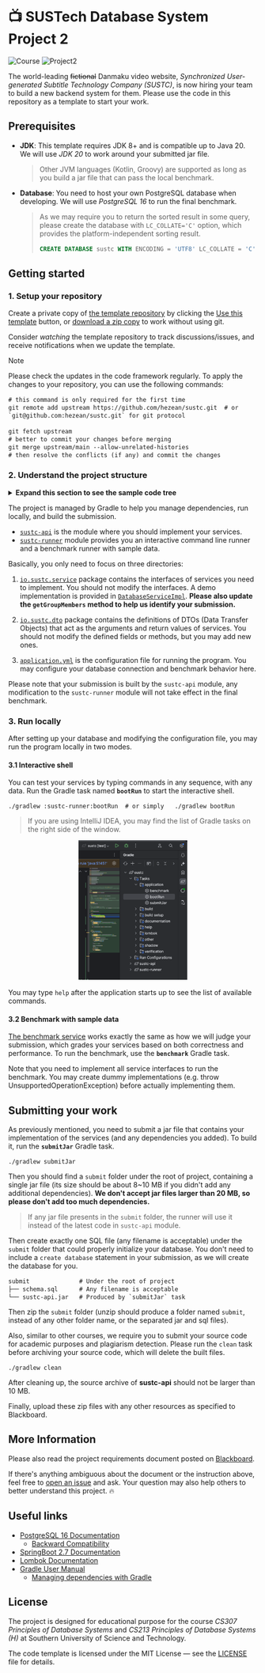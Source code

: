 # 📺 SUSTech Database System Project 2

![Course](https://img.shields.io/badge/sustech-cs307%2F213-blue)
![Project2](https://img.shields.io/badge/23_fall-project_2-green)

The world-leading ~~fictional~~ Danmaku video website, _Synchronized User-generated Subtitle Technology Company
(SUSTC)_, is now hiring your team to build a new backend system for them. Please use the code in this repository as a
template to start your work.

## Prerequisites

- **JDK**: This template requires JDK 8+ and is compatible up to Java 20. We will use _JDK 20_ to work around your
  submitted jar file.

  > Other JVM languages (Kotlin, Groovy) are supported as long as you build a jar file that can pass the local
  benchmark.

- **Database**: You need to host your own PostgreSQL database when developing. We will use _PostgreSQL 16_ to run
  the final benchmark.

  > As we may require you to return the sorted result in some query, please create the database with `LC_COLLATE='C'`
  option, which provides the platform-independent sorting result.
  > ```sql
  > CREATE DATABASE sustc WITH ENCODING = 'UTF8' LC_COLLATE = 'C' TEMPLATE = template0;
  >```

## Getting started

### 1. Setup your repository

Create a private copy of [the template repository](https://github.com/hezean/sustc) by clicking
the [Use this template](https://github.com/hezean/sustc/generate) button,
or [download a zip copy](https://github.com/hezean/sustc/archive/refs/heads/main.zip) to work without using git.

Consider _watching_ the template repository to track discussions/issues,
and receive notifications when we update the template.

> [!NOTE]  
> Please check the updates in the code framework regularly.
> To apply the changes to your repository, you can use the following commands:
> ```shell
> # this command is only required for the first time
> git remote add upstream https://github.com/hezean/sustc.git  # or `git@github.com:hezean/sustc.git` for git protocol
> 
> git fetch upstream
> # better to commit your changes before merging
> git merge upstream/main --allow-unrelated-histories
> # then resolve the conflicts (if any) and commit the changes
> ```

### 2. Understand the project structure

<details>
<summary><b>Expand this section to see the sample code tree</b></summary>
<pre>
.
├── sustc-api                                              # You should work around this directory
│   ├── build.gradle.kts                                   # You may add any utility libraries here
│   └── src/main/java
│                └── io.sustc
│                    ├── dto                               # The passed arguments and return values of services are defined as DTO (Data Transfer Object)
│                    │   └... User.java                    # You should not modify the defined fields or methods, but you may add new ones
│                    ├── exceptions                        # You should throw correct exceptions as instructed in JavaDoc
│                    │   └... EntityNotFoundException.java
│                    └── service                           # The interfaces of services are defined here
│                        ├... DatabaseService.java
│                        └── impl                          # We suggest you to place your implementation here. Actually, any package is OK, as long as annotating the class as `@Service`
│                            └... DatabaseServiceImpl.java
└── sustc-runner                                           # We've provided you an interactive command line runner, a benchmark runner with sample data, and unit tests
    ├── compose.yml                                        # You may optionally use a container-based database to prevent polluting your local database
    ├── data                                               # Contains records to import and test cases
    └── src/main
            ├── java
            │   └── io.sustc
            │       └── command                            # You may call the services here, type `help` in shell to list all commands
            │           └... UserCommand.java
            └── resources
                └── application.yml                        # Configure your database connection and benchmark behavior here
</pre>

You don't need to care about the unlisted files and directories.
</details>

The project is managed by Gradle to help you manage dependencies, run locally, and build the submission.

- [`sustc-api`](sustc-api) is the module where you should implement your services.
- [`sustc-runner`](sustc-runner) module provides you an interactive command line runner and a benchmark runner with sample data.

Basically, you only need to focus on three directories:

1. [`io.sustc.service`](sustc-api/src/main/java/io/sustc/service) package contains the interfaces of services you
   need to implement. You
   should not modify the interfaces. A demo implementation is provided in
   [`DatabaseServiceImpl`](sustc-api/src/main/java/io/sustc/service/impl/DatabaseServiceImpl.java).
   **Please also update the `getGroupMembers` method to help us identify your submission.**

2. [`io.sustc.dto`](sustc-api/src/main/java/io/sustc/dto) package contains the definitions of DTOs (Data Transfer
   Objects) that act as the arguments and return values of services. You should not modify the defined fields or
   methods, but you may add new ones.

3. [`application.yml`](sustc-runner/src/main/resources/application.yml) is the configuration file for running the
   program. You may configure your database connection and benchmark behavior here.

Please note that your submission is built by the `sustc-api` module, any modification to the `sustc-runner` module will
not take effect in the final benchmark.

### 3. Run locally

After setting up your database and modifying the configuration file, you may run the program locally in two modes.

#### 3.1 Interactive shell

You can test your services by typing commands in any sequence, with any data. Run the Gradle task named **`bootRun`**
to start the interactive shell.

```shell
./gradlew :sustc-runner:bootRun  # or simply   ./gradlew bootRun
```

> If you are using IntelliJ IDEA, you may find the list of Gradle tasks on the right side of the window.
<p align="center"><img src=".github/assets/idea-gradle.png" style="width:220px"></p>

You may type `help` after the application starts up to see the list of available commands.

#### 3.2 Benchmark with sample data

[The benchmark service](sustc-runner/src/main/java/io/sustc/benchmark/BenchmarkService.java) works exactly the same as how
we will judge your submission, which grades your services based on both correctness and performance.
To run the benchmark, use the **`benchmark`** Gradle task.

Note that you need to implement all service interfaces to run the benchmark.
You may create dummy implementations (e.g. throw UnsupportedOperationException) before actually implementing them.

## Submitting your work

As previously mentioned, you need to submit a jar file that contains your implementation of the services
(and any dependencies you added). To build it, run the **`submitJar`** Gradle task.

```shell
./gradlew submitJar
```

Then you should find a `submit` folder under the root of project, containing a single jar file
(its size should be about 8~10 MB if you didn't add any additional dependencies).
**We don't accept jar files larger than 20 MB, so please don't add too much dependencies.**

> If any jar file presents in the `submit` folder, the runner will use it
> instead of the latest code in `sustc-api` module.

Then create exactly one SQL file (any filename is acceptable) under the `submit` folder
that could properly initialize your database.
You don't need to include a `create database` statement in your submission, as we will create the database for you.

```text
submit              # Under the root of project
├── schema.sql      # Any filename is acceptable
└── sustc-api.jar   # Produced by `submitJar` task
```

Then zip the `submit` folder (unzip should produce a folder named `submit`, instead of any other folder name, or the
separated jar and sql files).

Also, similar to other courses, we require you to submit your source code for academic purposes and plagiarism
detection. Please run the `clean` task before archiving your source code, which will delete the built files.

```shell
./gradlew clean
```

After cleaning up, the source archive of __sustc-api__ should not be larger than 10 MB.

Finally, upload these zip files with any other resources as specified to Blackboard.

## More Information

Please also read the project requirements document posted on [Blackboard](https://bb.sustech.edu.cn).

If there's anything ambiguous about the document or the instruction above,
feel free to [open an issue](https://github.com/hezean/sustc/issues/new) and ask.
Your question may also help others to better understand this project. 🔥

## Useful links

- [PostgreSQL 16 Documentation](https://www.postgresql.org/docs/16/index.html)
    - [Backward Compatibility](https://www.postgresql.org/docs/16/runtime-config-compatible.html)
- [SpringBoot 2.7 Documentation](https://docs.spring.io/spring-boot/docs/2.7.16/reference/htmlsingle/)
- [Lombok Documentation](https://projectlombok.org/features/)
- [Gradle User Manual](https://docs.gradle.org/8.3/userguide/userguide.html)
    - [Managing dependencies with Gradle](https://www.baeldung.com/gradle#plugins)

## License

The project is designed for educational purpose for the course _CS307 Principles of Database Systems_ and
_CS213 Principles of Database Systems (H)_ at Southern University of Science and Technology.

The code template is licensed under the MIT License — see the [LICENSE](LICENSE) file for details.